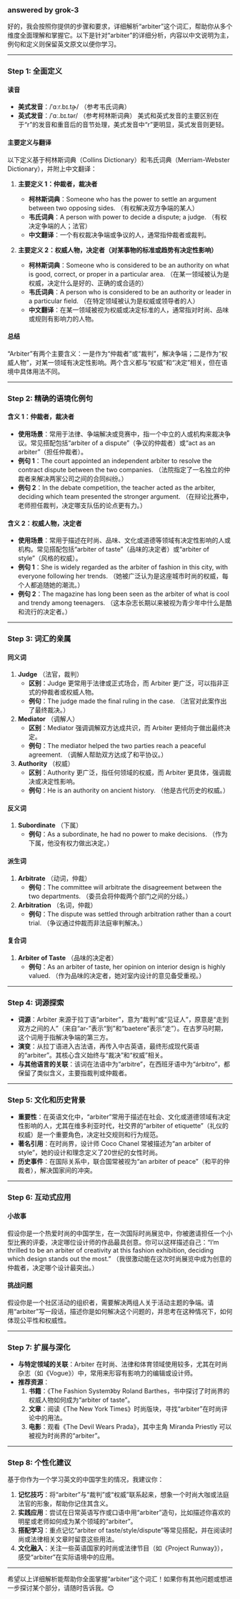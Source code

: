 ### answered by grok-3
好的，我会按照你提供的步骤和要求，详细解析“arbiter”这个词汇，帮助你从多个维度全面理解和掌握它。以下是针对“arbiter”的详细分析，内容以中文说明为主，例句和定义则保留英文原文以便你学习。

---

### **Step 1: 全面定义**

#### **读音**
- **美式发音**：/ˈɑːr.bɪ.t̬ɚ/ （参考韦氏词典）
- **英式发音**：/ˈɑː.bɪ.tər/ （参考柯林斯词典）
美式和英式发音的主要区别在于“r”的发音和重音后的音节处理，美式发音中“r”更明显，英式发音则更轻。

#### **主要定义与翻译**
以下定义基于柯林斯词典（Collins Dictionary）和韦氏词典（Merriam-Webster Dictionary），并附上中文翻译：

1. **主要定义 1：仲裁者，裁决者**
   - **柯林斯词典**：Someone who has the power to settle an argument between two opposing sides. （有权解决双方争端的某人）
   - **韦氏词典**：A person with power to decide a dispute; a judge. （有权决定争端的人；法官）
   - **中文翻译**：一个有权裁决争端或争议的人，通常指仲裁者或裁判。

2. **主要定义 2：权威人物，决定者（对某事物的标准或趋势有决定性影响）**
   - **柯林斯词典**：Someone who is considered to be an authority on what is good, correct, or proper in a particular area. （在某一领域被认为是权威，决定什么是好的、正确的或合适的）
   - **韦氏词典**：A person who is considered to be an authority or leader in a particular field. （在特定领域被认为是权威或领导者的人）
   - **中文翻译**：在某一领域被视为权威或决定标准的人，通常指对时尚、品味或规则有影响力的人物。

#### **总结**
“Arbiter”有两个主要含义：一是作为“仲裁者”或“裁判”，解决争端；二是作为“权威人物”，对某一领域有决定性影响。两个含义都与“权威”和“决定”相关，但在语境中具体用法不同。

---

### **Step 2: 精确的语境化例句**

#### **含义 1：仲裁者，裁决者**
- **使用场景**：常用于法律、争端解决或竞赛中，指一个中立的人或机构来裁决争议。常见搭配包括“arbiter of a dispute”（争议的仲裁者）或“act as an arbiter”（担任仲裁者）。
- **例句 1**：The court appointed an independent arbiter to resolve the contract dispute between the two companies. （法院指定了一名独立的仲裁者来解决两家公司之间的合同纠纷。）
- **例句 2**：In the debate competition, the teacher acted as the arbiter, deciding which team presented the stronger argument. （在辩论比赛中，老师担任裁判，决定哪支队伍的论点更有力。）

#### **含义 2：权威人物，决定者**
- **使用场景**：常用于描述在时尚、品味、文化或道德等领域有决定性影响的人或机构。常见搭配包括“arbiter of taste”（品味的决定者）或“arbiter of style”（风格的权威）。
- **例句 1**：She is widely regarded as the arbiter of fashion in this city, with everyone following her trends. （她被广泛认为是这座城市时尚的权威，每个人都追随她的潮流。）
- **例句 2**：The magazine has long been seen as the arbiter of what is cool and trendy among teenagers. （这本杂志长期以来被视为青少年中什么是酷和流行的决定者。）

---

### **Step 3: 词汇的亲属**

#### **同义词**
1. **Judge** （法官，裁判）
   - **区别**：Judge 更常用于法律或正式场合，而 Arbiter 更广泛，可以指非正式的仲裁者或权威人物。
   - **例句**：The judge made the final ruling in the case. （法官对此案作出了最终裁决。）
2. **Mediator** （调解人）
   - **区别**：Mediator 强调调解双方达成共识，而 Arbiter 更倾向于做出最终决定。
   - **例句**：The mediator helped the two parties reach a peaceful agreement. （调解人帮助双方达成了和平协议。）
3. **Authority** （权威）
   - **区别**：Authority 更广泛，指任何领域的权威，而 Arbiter 更具体，强调裁决或决定性影响。
   - **例句**：He is an authority on ancient history. （他是古代历史的权威。）

#### **反义词**
1. **Subordinate** （下属）
   - **例句**：As a subordinate, he had no power to make decisions. （作为下属，他没有权力做出决定。）

#### **派生词**
1. **Arbitrate** （动词，仲裁）
   - **例句**：The committee will arbitrate the disagreement between the two departments. （委员会将仲裁两个部门之间的分歧。）
2. **Arbitration** （名词，仲裁）
   - **例句**：The dispute was settled through arbitration rather than a court trial. （争议通过仲裁而非法庭审判解决。）

#### **复合词**
1. **Arbiter of Taste** （品味的决定者）
   - **例句**：As an arbiter of taste, her opinion on interior design is highly valued. （作为品味的决定者，她对室内设计的意见备受重视。）

---

### **Step 4: 词源探索**

- **词源**：Arbiter 来源于拉丁语“arbiter”，意为“裁判”或“见证人”，原意是“走到双方之间的人”（来自“ar-”表示“到”和“baetere”表示“走”）。在古罗马时期，这个词用于指解决争端的第三方。
- **演变**：从拉丁语进入古法语，再传入中古英语，最终形成现代英语的“arbiter”。其核心含义始终与“裁决”和“权威”相关。
- **与其他语言的关联**：该词在法语中为“arbitre”，在西班牙语中为“árbitro”，都保留了类似含义，主要指裁判或仲裁者。

---

### **Step 5: 文化和历史背景**

- **重要性**：在英语文化中，“arbiter”常用于描述在社会、文化或道德领域有决定性影响的人，尤其在维多利亚时代，社交界的“arbiter of etiquette”（礼仪的权威）是一个重要角色，决定社交规则和行为规范。
- **著名引用**：在时尚界，设计师 Coco Chanel 常被描述为“an arbiter of style”，她的设计和理念定义了20世纪的女性时尚。
- **历史事件**：在国际关系中，联合国常被视为“an arbiter of peace”（和平的仲裁者），解决国家间的冲突。

---

### **Step 6: 互动式应用**

#### **小故事**
假设你是一个热爱时尚的中国学生，在一次国际时尚展览中，你被邀请担任一个小型比赛的评委，决定哪位设计师的作品最具创意。你可以这样描述自己：“I’m thrilled to be an arbiter of creativity at this fashion exhibition, deciding which design stands out the most.” （我很激动能在这次时尚展览中成为创意的仲裁者，决定哪个设计最突出。）

#### **挑战问题**
假设你是一个社区活动的组织者，需要解决两组人关于活动主题的争端。请用“arbiter”写一段话，描述你是如何解决这个问题的，并思考在这种情况下，如何体现公平性和权威性。

---

### **Step 7: 扩展与深化**

- **与特定领域的关联**：Arbiter 在时尚、法律和体育领域使用较多，尤其在时尚杂志（如《Vogue》）中，常用来形容有影响力的编辑或设计师。
- **推荐资源**：
  1. **书籍**：《The Fashion System》by Roland Barthes，书中探讨了时尚界的权威人物如何成为“arbiter of taste”。
  2. **文章**：阅读《The New York Times》时尚版块，寻找“arbiter”在时尚评论中的用法。
  3. **电影**：观看《The Devil Wears Prada》，其中主角 Miranda Priestly 可以被视为时尚界的“arbiter”。

---

### **Step 8: 个性化建议**

基于你作为一个学习英文的中国学生的情况，我建议你：
1. **记忆技巧**：将“arbiter”与“裁判”或“权威”联系起来，想象一个时尚大咖或法庭法官的形象，帮助你记住其含义。
2. **实践应用**：尝试在日常英语写作或口语中用“arbiter”造句，比如描述你喜欢的明星或老师如何成为某个领域的“arbiter”。
3. **搭配学习**：重点记忆“arbiter of taste/style/dispute”等常见搭配，并在阅读时尚或法律相关文章时留意这些用法。
4. **文化融入**：关注一些英语国家的时尚或法律节目（如《Project Runway》），感受“arbiter”在实际语境中的应用。

---

希望以上详细解析能帮助你全面掌握“arbiter”这个词汇！如果你有其他问题或想进一步探讨某个部分，请随时告诉我。😊